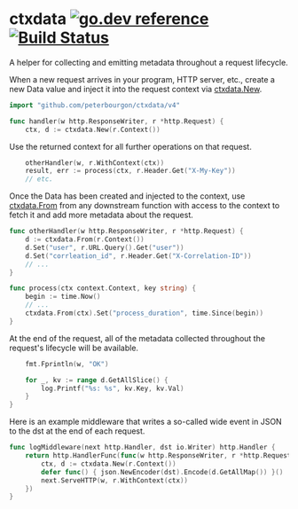 # ctxdata [![go.dev reference](https://img.shields.io/badge/go.dev-reference-007d9c?logo=go&logoColor=white&style=flat-square)](https://pkg.go.dev/github.com/peterbourgon/ctxdata/v4) [![Build Status](https://img.shields.io/endpoint.svg?url=https%3A%2F%2Factions-badge.atrox.dev%2Fpeterbourgon%2Fctxdata%2Fbadge&style=flat-square&label=build)](https://github.com/peterbourgon/ctxdata/actions?query=workflow%3ATest)

A helper for collecting and emitting metadata throughout a request lifecycle.

When a new request arrives in your program, HTTP server, etc., create a new Data
value and inject it into the request context via
[ctxdata.New](https://pkg.go.dev/github.com/peterbourgon/ctxdata/v4#New).

```go
import "github.com/peterbourgon/ctxdata/v4"

func handler(w http.ResponseWriter, r *http.Request) {
    ctx, d := ctxdata.New(r.Context())
```

Use the returned context for all further operations on that request.

```go
    otherHandler(w, r.WithContext(ctx))
    result, err := process(ctx, r.Header.Get("X-My-Key"))
    // etc.
```

Once the Data has been created and injected to the context, use
[ctxdata.From](https://pkg.go.dev/github.com/peterbourgon/ctxdata/v4#From)
from any downstream function with access to the context to fetch it and add more
metadata about the request.

```go
func otherHandler(w http.ResponseWriter, r *http.Request) {
    d := ctxdata.From(r.Context())
    d.Set("user", r.URL.Query().Get("user"))
    d.Set("corrleation_id", r.Header.Get("X-Correlation-ID"))
    // ...
}

func process(ctx context.Context, key string) {
    begin := time.Now()
    // ...
    ctxdata.From(ctx).Set("process_duration", time.Since(begin))
}
```

At the end of the request, all of the metadata collected throughout the
request's lifecycle will be available.

```go
    fmt.Fprintln(w, "OK")

    for _, kv := range d.GetAllSlice() {
        log.Printf("%s: %s", kv.Key, kv.Val)
    }
}
```

Here is an example middleware that writes a so-called wide event in JSON
to the dst at the end of each request.

```go
func logMiddleware(next http.Handler, dst io.Writer) http.Handler {
    return http.HandlerFunc(func(w http.ResponseWriter, r *http.Request) {
        ctx, d := ctxdata.New(r.Context())
        defer func() { json.NewEncoder(dst).Encode(d.GetAllMap()) }()
        next.ServeHTTP(w, r.WithContext(ctx))
    })
}
```
